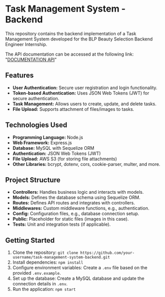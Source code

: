 # Task Management System - Backend

This repository contains the backend implementation of a Task Management System developed for the BLP Beauty Selection Backend Engineer Internship.

The API documentation can be accessed at the following link: 
"[DOCUMENTATION API](https://documenter.getpostman.com/view/23702805/2s9YsDmFon)"

## Features

- **User Authentication:** Secure user registration and login functionality.
- **Token-based Authentication:** Uses JSON Web Tokens (JWT) for secure authentication.
- **Task Management:** Allows users to create, update, and delete tasks.
- **File Upload:** Supports attachment of files/images to tasks.

## Technologies Used

- **Programming Language:** Node.js
- **Web Framework:** Express.js
- **Database:** MySQL with Sequelize ORM
- **Authentication:** JSON Web Tokens (JWT)
- **File Upload:** AWS S3 (for storing file attachments)
- **Other Libraries:** bcrypt, dotenv, cors, cookie-parser, multer, and more.

## Project Structure

- **Controllers:** Handles business logic and interacts with models.
- **Models:** Defines the database schema using Sequelize ORM.
- **Routes:** Defines API routes and integrates with controllers.
- **Middlewares:** Custom middleware functions, e.g., authentication.
- **Config:** Configuration files, e.g., database connection setup.
- **Public:** Placeholder for static files (images in this case).
- **Tests:** Unit and integration tests (if applicable).

## Getting Started

1. Clone the repository: `git clone https://github.com/your-username/task-management-system-backend.git`
2. Install dependencies: `npm install`
3. Configure environment variables: Create a `.env` file based on the provided `.env.example`.
4. Set up the database: Create a MySQL database and update the connection details in `.env`.
5. Run the application: `npm start`
